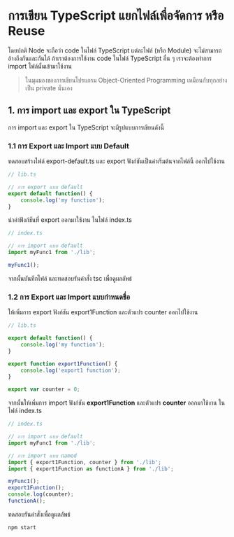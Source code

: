 
# การเขียน TypeScript แยกไฟล์เพื่อจัดการ หรือ Reuse

โดยปกติ Node จะถือว่า code ในไฟล์ TypeScript แต่ละไฟล์ (หรือ Module) จะไม่สามารถอ้างถึงกันและกันได้ ถ้าเราต้องการใช้งาน code ในไฟล์ TypeScript อื่น ๆ เราจะต้องทำการ import ไฟล์นั้นเข้ามาใช้งาน 

> ในมุมมองของการเขียนโปรแกรม Object-Oriented Programming เหมือนกับทุกอย่างเป็น private นั่นเอง

## 1. การ import และ export ใน TypeScript

การ import และ export ใน TypeScript จะมีรูปแบบการเขียนดังนี้

### 1.1 การ Export และ Import แบบ Default

ทดสอบสร้างไฟล์ export-default.ts และ export ฟังก์ชันเป็นค่าเริ่มต้นจากไฟล์นี้ ออกไปใช้งาน

```ts
// lib.ts

// การ export แบบ default
export default function() {
    console.log('my function');
}
```

นำค่าฟังก์ชันที่ export ออกมาใช้งาน ในไฟล์ index.ts

```ts
// index.ts

// การ import แบบ default
import myFunc1 from './lib';

myFunc1();
```

จากนั้นบันทึกไฟล์ และทดสอบรันคำสั่ง tsc เพื่อดูผลลัพธ์


### 1.2 การ Export และ Import แบบกำหนดชื่อ

ให้เพิ่มการ export ฟังก์ชัน export1Function และตัวแปร counter ออกไปใช้งาน

```ts
// lib.ts

export default function() {
    console.log('my function');
}

export function export1Function() {
    console.log('export1 function');
}

export var counter = 0;
```

จากนั้นให้เพิ่มการ import ฟังก์ชัน **export1Function** และตัวแปร **counter** ออกมาใช้งาน ในไฟล์ index.ts

```ts
// index.ts

// การ import แบบ default
import myFunc1 from './lib';

// การ import แบบ named
import { export1Function, counter } from './lib';
import { export1Function as functionA } from './lib';

myFunc1();
export1Function();
console.log(counter);
functionA();
```

ทดสอบรันคำสั่งเพื่อดูผลลัพธ์

```bash
npm start
```


